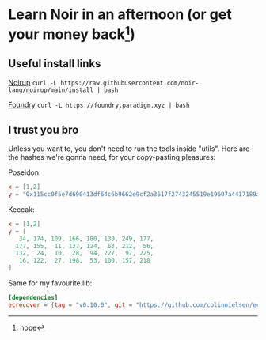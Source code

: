 # Learn Noir in an afternoon (or get your money back[^fn])

## Useful install links

[Noirup](https://noir-lang.org/getting_started/nargo_installation#option-1-noirup)
`curl -L https://raw.githubusercontent.com/noir-lang/noirup/main/install | bash`

[Foundry](https://book.getfoundry.sh/getting-started/installation#using-foundryup)
`curl -L https://foundry.paradigm.xyz | bash`

## I trust you bro

Unless you want to, you don't need to run the tools inside "utils". Here are the hashes we're gonna need, for your copy-pasting pleasures:

Poseidon:

```toml
x = [1,2]
y = "0x115cc0f5e7d690413df64c6b9662e9cf2a3617f2743245519e19607a4417189a"
```

Keccak:

```toml
x = [1,2]
y = [
   34, 174, 109, 166, 180, 130, 249, 177,
  177, 155,  11, 137, 124,  63, 212,  56,
  132,  24,  10,  28,  94, 227,  97, 225,
   16, 122,  27, 198,  53, 100, 157, 218
]
```

Same for my favourite lib:

```toml
[dependencies]
ecrecover = {tag = "v0.10.0", git = "https://github.com/colinnielsen/ecrecover-noir.git"}
```

[^fn]: nope
